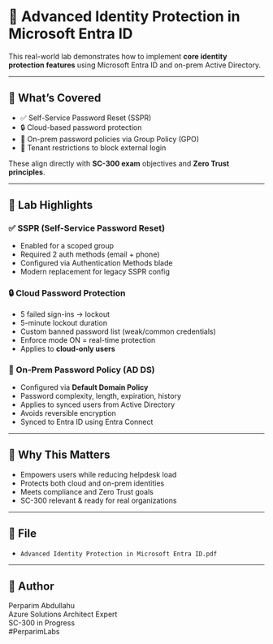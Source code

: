 # 🔐 Advanced Identity Protection in Microsoft Entra ID

This real-world lab demonstrates how to implement **core identity protection features** using Microsoft Entra ID and on-prem Active Directory.

---

## 🔑 What’s Covered

- ✅ Self-Service Password Reset (SSPR)  
- 🔒 Cloud-based password protection  
- 🧱 On-prem password policies via Group Policy (GPO)  
- 🚫 Tenant restrictions to block external login

These align directly with **SC-300 exam** objectives and **Zero Trust principles**.

---

## 🧪 Lab Highlights

### ✅ SSPR (Self-Service Password Reset)

- Enabled for a scoped group
- Required 2 auth methods (email + phone)
- Configured via Authentication Methods blade
- Modern replacement for legacy SSPR config

### 🔒 Cloud Password Protection

- 5 failed sign-ins → lockout
- 5-minute lockout duration
- Custom banned password list (weak/common credentials)
- Enforce mode ON = real-time protection
- Applies to **cloud-only users**

### 🧱 On-Prem Password Policy (AD DS)

- Configured via **Default Domain Policy**
- Password complexity, length, expiration, history
- Applies to synced users from Active Directory
- Avoids reversible encryption
- Synced to Entra ID using Entra Connect

---

## 💬 Why This Matters

- Empowers users while reducing helpdesk load  
- Protects both cloud and on-prem identities  
- Meets compliance and Zero Trust goals  
- SC-300 relevant & ready for real organizations

---

## 📄 File

- `Advanced Identity Protection in Microsoft Entra ID.pdf`

---

## 👤 Author

Perparim Abdullahu  
Azure Solutions Architect Expert  
SC-300 in Progress  
#PerparimLabs
